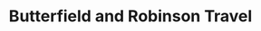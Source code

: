 ---
title: "Butterfield and Robinson Travel"
url: /toronto/butterfield-and-robinson-travel/
shop: travel agency
---